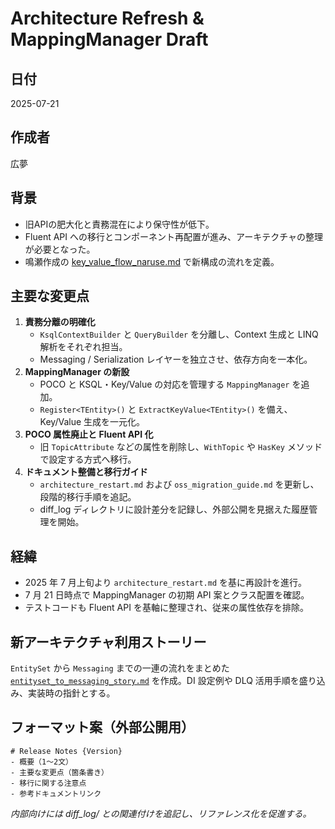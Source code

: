 # Architecture Refresh & MappingManager Draft

## 日付
2025-07-21

## 作成者
広夢

## 背景
- 旧APIの肥大化と責務混在により保守性が低下。
- Fluent API への移行とコンポーネント再配置が進み、アーキテクチャの整理が必要となった。
- 鳴瀬作成の [key_value_flow_naruse.md](../../docs/structure/naruse/key_value_flow_naruse.md) で新構成の流れを定義。

## 主要な変更点
1. **責務分離の明確化**
   - `KsqlContextBuilder` と `QueryBuilder` を分離し、Context 生成と LINQ 解析をそれぞれ担当。
   - Messaging / Serialization レイヤーを独立させ、依存方向を一本化。
2. **MappingManager の新設**
   - POCO と KSQL・Key/Value の対応を管理する `MappingManager` を追加。
   - `Register<TEntity>()` と `ExtractKeyValue<TEntity>()` を備え、Key/Value 生成を一元化。
3. **POCO 属性廃止と Fluent API 化**
   - 旧 `TopicAttribute` などの属性を削除し、`WithTopic` や `HasKey` メソッドで設定する方式へ移行。
4. **ドキュメント整備と移行ガイド**
   - `architecture_restart.md` および `oss_migration_guide.md` を更新し、段階的移行手順を追記。
   - diff_log ディレクトリに設計差分を記録し、外部公開を見据えた履歴管理を開始。

## 経緯
- 2025 年 7 月上旬より `architecture_restart.md` を基に再設計を進行。
- 7 月 21 日時点で MappingManager の初期 API 案とクラス配置を確認。
- テストコードも Fluent API を基軸に整理され、従来の属性依存を排除。

## 新アーキテクチャ利用ストーリー
`EntitySet` から `Messaging` までの一連の流れをまとめた
[`entityset_to_messaging_story.md`](../../docs/architecture/entityset_to_messaging_story.md)
を作成。DI 設定例や DLQ 活用手順を盛り込み、実装時の指針とする。

## フォーマット案（外部公開用）
```
# Release Notes {Version}
- 概要（1〜2文）
- 主要な変更点（箇条書き）
- 移行に関する注意点
- 参考ドキュメントリンク
```
*内部向けには diff_log/ との関連付けを追記し、リファレンス化を促進する。*

